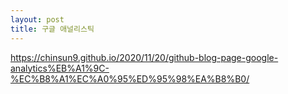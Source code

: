 ```yaml
---
layout: post
title: 구글 애널리스틱
---
```

https://chinsun9.github.io/2020/11/20/github-blog-page-google-analytics%EB%A1%9C-%EC%B8%A1%EC%A0%95%ED%95%98%EA%B8%B0/
